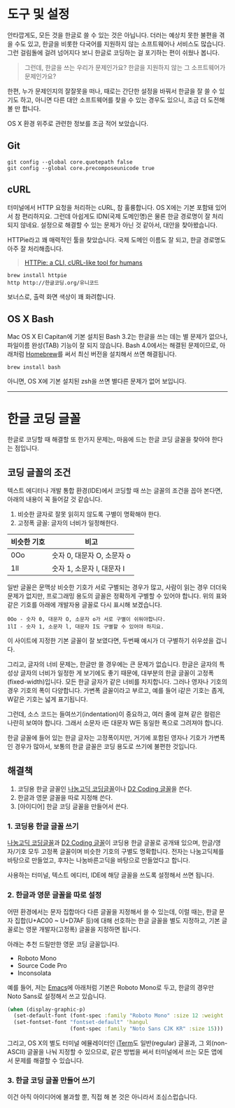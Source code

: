 # 도구 및 설정

안타깝게도, 모든 것을 한글로 쓸 수 있는 것은 아닙니다. 더러는 예상치 못한 불편을 겪을 수도 있고, 한글을 비롯한 다국어를 지원하지 않는 소프트웨어나 서비스도 많습니다. 그런 걸림돌에 걸려 넘어지다 보니 한글로 코딩하는 걸 포기하는 편이 쉬웠나 봅니다.

> 그런데, 한글을 쓰는 우리가 문제인가요? 한글을 지원하지 않는 그 소프트웨어가 문제인가요?

한편, 누가 문제인지의 잘잘못을 떠나, 때로는 간단한 설정을 바꿔서 한글을 잘 쓸 수 있기도 하고, 아니면 다른 대안 소프트웨어를 찾을 수 있는 경우도 있으니, 조금 더 도전해 볼 만 합니다.

OS X 환경 위주로 관련한 정보를 조금 적어 보았습니다.

## Git

``` shell
git config --global core.quotepath false
git config --global core.precomposeunicode true
```

## cURL

터미널에서 HTTP 요청을 처리하는 cURL, 참 훌륭합니다. OS X에는 기본 포함돼 있어서 참 편리하지요. 그런데 아쉽게도 IDN(국제 도메인명)은 물론 한글 경로명이 잘 처리되지 않네요. 설정으로 해결할 수 있는 문제가 아닌 것 같아서, 대안을 찾아봤습니다.

HTTPie라고 꽤 매력적인 툴을 찾았습니다. 국제 도메인 이름도 잘 되고, 한글 경로명도 아주 잘 처리해줍니다.

> [HTTPie: a CLI, cURL-like tool for humans](https://github.com/jkbrzt/httpie)

``` shell
brew install httpie
http http://한글코딩.org/유니코드
```

보너스로, 출력 화면 색상이 꽤 화려합니다.

## OS X Bash

Mac OS X El Capitan에 기본 설치된 Bash 3.2는 한글을 쓰는 데는 별 문제가 없으나, 파일이름 완성(TAB) 기능이 잘 되지 않습니다. Bash 4.0에서는 해결된 문제이므로, 아래처럼 [Homebrew][]를 써서 최신 버전을 설치해서 쓰면 해결됩니다.

``` shell
brew install bash
```

아니면, OS X에 기본 설치된 zsh을 쓰면 별다른 문제가 없어 보입니다.

--------

# 한글 코딩 글꼴

한글로 코딩할 때 해결할 또 한가지 문제는, 마음에 드는 한글 코딩 글꼴을 찾아야 한다는 점입니다.

## 코딩 글꼴의 조건

텍스트 에디터나 개발 통합 환경(IDE)에서 코딩할 때 쓰는 글꼴의 조건을 꼽아 본다면, 아래의 내용이 꼭 들어갈 것 같습니다.

1. 비슷한 글자로 잘못 읽히지 않도록 구별이 명확해야 한다.
1. 고정폭 글꼴: 글자의 너비가 일정해한다.

| 비슷한 기호 | 비고                       |
|-------------|----------------------------|
| 0Oo         | 숫자 0, 대문자 O, 소문자 o |
| 1lI         | 숫자 1, 소문자 l, 대문자 I |

일반 글꼴은 문맥상 비슷한 기호가 서로 구별되는 경우가 많고, 사람이 읽는 경우 더더욱 문제가 없지만, 프로그래밍 용도의 글꼴은 정확하게 구별할 수 있어야 합니다. 위의 표와 같은 기호를 아래에 개발자용 글꼴로 다시 표시해 보겠습니다.

``` plain
0Oo - 숫자 0, 대문자 O, 소문자 o가 서로 구별이 쉬워야합니다.
1lI - 숫자 1, 소문자 l, 대문자 I도 구별할 수 있어야 하지요.
```

이 사이트에 지정한 기본 글꼴이 잘 보였다면, 두번째 예시가 더 구별하기 쉬우셨을 겁니다.

그리고, 글자의 너비 문제는, 한글만 쓸 경우에는 큰 문제가 없습니다. 한글은 글자의 특성상 글자의 너비가 일정한 게 보기에도 좋기 때문에, 대부분의 한글 글꼴이 고정폭(fixed-width)입니다. 모든 한글 글자가 같은 너비를 차지합니다. 그러나 영자나 기호의 경우 기호의 폭이 다양합니다. 가변폭 글꼴이라고 부르고, 예를 들어 i같은 기호는 좁게, W같은 기호는 넓게 표기됩니다.

그런데, 소스 코드는 들여쓰기(indentation)이 중요하고, 여러 줄에 걸쳐 같은 컬럼은 나란히 보여야 합니다. 그래서 소문자 i든 대문자 W든 동일한 폭으로 그려져야 합니다.

한글 글꼴에 들어 있는 한글 글자는 고정폭이지만, 거기에 포함된 영자나 기호가 가변폭인 경우가 많아서, 보통의 한글 글꼴은 코딩 용도로 쓰기에 불편한 것입니다.

## 해결책

1. 코딩용 한글 글꼴인 [나눔고딕 코딩글꼴]이나 [D2 Coding 글꼴]을 쓴다.
1. 한글과 영문 글꼴을 따로 지정해 쓴다.
1. [아이디어] 한글 코딩 글꼴을 만들어서 쓴다.

### 1. 코딩용 한글 글꼴 쓰기

[나눔고딕 코딩글꼴]과 [D2 Coding 글꼴]이 코딩용 한글 글꼴로 공개돼 있으며, 한글/영자/기호 모두 고정폭 글꼴이며 비슷한 기호의 구별도 명확합니다. 전자는 나눔고딕체를 바탕으로 만들었고, 후자는 나눔바른고딕을 바탕으로 만들었다고 합니다.

사용하는 터미널, 텍스트 에디터, IDE에 해당 글꼴을 쓰도록 설정해서 쓰면 됩니다.

### 2. 한글과 영문 글꼴을 따로 설정

어떤 환경에서는 문자 집합마다 다른 글꼴을 지정해서 쓸 수 있는데, 이럴 때는, 한글 문자 집합(U+AC00 ~ U+D7AF 등)에 대해 선호하는 한글 글꼴을 별도 지정하고, 기본 글꼴로는 영문 개발자(고정폭) 글꼴을 지정하면 됩니다.

아래는 추천 드릴만한 영문 코딩 글꼴입니다.

* Roboto Mono
* Source Code Pro
* Inconsolata

예를 들어, 저는 [Emacs]에 아래처럼 기본은 Roboto Mono로 두고, 한글의 경우만 Noto Sans로 설정해서 쓰고 있습니다.

``` clojure
(when (display-graphic-p)
  (set-default-font (font-spec :family "Roboto Mono" :size 12 :weight 'light))
  (set-fontset-font "fontset-default" 'hangul
                    (font-spec :family "Noto Sans CJK KR" :size 15)))
```

그리고, OS X의 별도 터미널 에뮬레이터인 [iTerm]도 일반(regular) 글꼴과, 그 외(non-ASCII) 글꼴을 나눠 지정할 수 있으므로, 같은 방법을 써서 터미널에서 쓰는 모든 앱에서 문제를 해결할 수 있습니다.

### 3. 한글 코딩 글꼴 만들어 쓰기

이건 아직 아이디어에 불과할 뿐, 직접 해 본 것은 아니라서 조심스럽습니다.

[iTerm]: https://www.iterm2.com
[Emacs]: https://emacsformacosx.com
[D2 Coding 글꼴]: http://dev.naver.com/projects/d2coding/
[나눔고딕 코딩글꼴]: http://dev.naver.com/projects/nanumfont/
[Homebrew]: http://brew.sh
